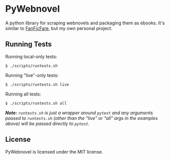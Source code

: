 # PyWebnovel

A python library for scraping webnovels and packaging them as ebooks.  It's similar to [FanFicFare](https://github.com/JimmXinu/FanFicFare), but my own personal project.

## Running Tests

Running local-only tests:

```shell
$ ./scripts/runtests.sh
```

Running "live"-only tests:

```shell
$ ./scripts/runtests.sh live
```

Running all tests:

```shell
$ ./scripts/runtests.sh all
```

_**Note:** `runtests.sh` is just a wrapper around `pytest` and any arguments passed to `runtests.sh` (other than the "live" or "all" args in the examples above) will be passed directly to `pytest`._

## License

PyWebnovel is licensed under the MIT license.
